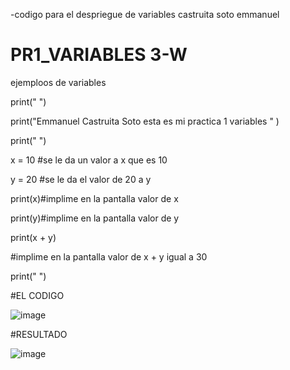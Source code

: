 -codigo para el despriegue de variables castruita soto emmanuel 

# PR1_VARIABLES 3-W
ejemploos de variables


print(" ")

print("Emmanuel Castruita Soto esta es mi practica 1 variables " )

print(" ")


x = 10 #se le da un valor a x que es 10

y = 20 #se le da el valor de 20 a y

print(x)#implime en la pantalla valor de x

print(y)#implime en la pantalla valor de y

print(x + y)

#implime en la pantalla valor de x + y igual a 30

print(" ")

#EL CODIGO

![image](https://github.com/user-attachments/assets/35df2d71-085a-4a4d-acab-8726c278a701)



#RESULTADO

![image](https://github.com/user-attachments/assets/dd74ac5c-85c6-4f4a-b19d-d2e324717601)

